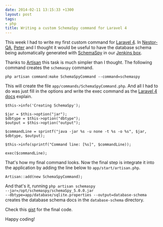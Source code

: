```yaml
---
date: 2014-02-11 13:15:33 +1300
layout: post
tags:
- php
title: Writing a custom SchemaSpy command for Laravel 4
---
```


This week I had to write my first custom command for [Laravel 4](http://laravel.com/). 
In [Nestor-QA](http://nestor-qa.org/), [Peter](https://github.com/tooh) and I thought it would be useful to have 
the database schema being automatically generated with 
[SchemaSpy](http://schemaspy.sourceforge.net/) in our [Jenkins box](http://builds.tupilabs.com/view/Nestor-QA/).

Thanks to [Artisan](http://laravel.com/docs/artisan) this task is much simpler than I thought. 
The following command creates the <code>schemaspy</code> command.

    php artisan command:make SchemaSpyCommand --command=schemaspy

This will create the file <code>app/commands/SchemaSpyCommand.php</code>. And all I had to do was 
just fill in the options and write the exec command as the [Laravel 4 docs](http://laravel.com/docs/commands) explain. 

    $this->info('Creating SchemaSpy');

	$jar = $this->option("jar");
	$dbtype = $this->option("dbtype");
	$output = $this->option("output");

	$commandLine = sprintf("java -jar %s -u none -t %s -o %s", $jar, $dbtype, $output);

	$this->info(sprintf("Command line: [%s]", $commandLine));

	exec($commandLine);

That's how my final command looks. Now the final step is integrate it into the application by adding the line below to 
<code>app/start/artisan.php</code>.

    Artisan::add(new SchemaSpyCommand);

And that's it, running <code>php artisan schemaspy --jar=/opt/schemaspy/schemaSpy_5.0.0.jar 
--dbtype=app/database/sqlite.properties --output=database-schema</code> 
creates the database schema docs in the <code>database-schema</code> directory. 

Check this [gist](https://gist.github.com/kinow/8936667) for the final code.

Happy coding!
